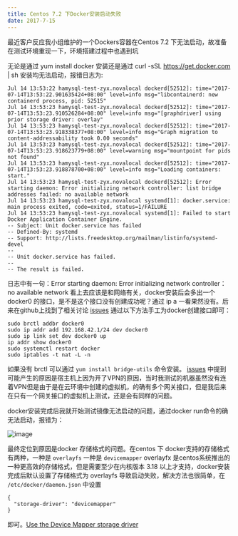```yaml
---
title: Centos 7.2 下Docker安装启动失败
date: 2017-7-15
---
```


最近客户反应我小组维护的一个Dockers容器在Centos 7.2 下无法启动，故准备在测试环境重现一下，环境搭建过程中也遇到坑

无论是通过 yum install docker 安装还是通过  curl -sSL https://get.docker.com | sh 安装均无法启动，报错日志为:

```
Jul 14 13:53:22 hamysql-test-zyx.novalocal dockerd[52512]: time="2017-07-14T13:53:22.901635424+08:00" level=info msg="libcontainerd: new containerd process, pid: 52515"
Jul 14 13:53:23 hamysql-test-zyx.novalocal dockerd[52512]: time="2017-07-14T13:53:23.910526284+08:00" level=info msg="[graphdriver] using prior storage driver: overlay"
Jul 14 13:53:23 hamysql-test-zyx.novalocal dockerd[52512]: time="2017-07-14T13:53:23.918338377+08:00" level=info msg="Graph migration to content-addressability took 0.00 seconds"
Jul 14 13:53:23 hamysql-test-zyx.novalocal dockerd[52512]: time="2017-07-14T13:53:23.918623779+08:00" level=warning msg="mountpoint for pids not found"
Jul 14 13:53:23 hamysql-test-zyx.novalocal dockerd[52512]: time="2017-07-14T13:53:23.918878700+08:00" level=info msg="Loading containers: start."
Jul 14 13:53:23 hamysql-test-zyx.novalocal dockerd[52512]: Error starting daemon: Error initializing network controller: list bridge addresses failed: no available network
Jul 14 13:53:23 hamysql-test-zyx.novalocal systemd[1]: docker.service: main process exited, code=exited, status=1/FAILURE
Jul 14 13:53:23 hamysql-test-zyx.novalocal systemd[1]: Failed to start Docker Application Container Engine.
-- Subject: Unit docker.service has failed
-- Defined-By: systemd
-- Support: http://lists.freedesktop.org/mailman/listinfo/systemd-devel
-- 
-- Unit docker.service has failed.
-- 
-- The result is failed.
```

日志中有一句：Error starting daemon: Error initializing network controller：no available network 看上去应该是和网络有关，docker安装后会多出一个 docker0 的接口，是不是这个接口没有创建成功呢？通过 ip a 一看果然没有。后来在github上找到了相关讨论 [issues](https://github.com/moby/moby/issues/31546) 通过以下方法手工为docker创建接口即可：

    sudo brctl addbr docker0
    sudo ip addr add 192.168.42.1/24 dev docker0
    sudo ip link set dev docker0 up
    ip addr show docker0
    sudo systemctl restart docker
    sudo iptables -t nat -L -n    
    
如果没有 brctl 可以通过 `yum install bridge-utils` 命令安装。 [issues](https://github.com/moby/moby/issues/31546) 中提到可能产生的原因是宿主机上因为开了VPN的原因，当时我测试的机器虽然没有连着VPN但是由于是在云环境中创建的虚拟机，的确有多个网关接口，但是我后来在只有一个网关接口的虚拟机上测试，还是会有同样的问题。

docker安装完成后我就开始测试镜像无法启动的问题，通过docker run命令的确无法启动，报错为：

![image](/postimgs/docker-with-centos/overlay-err.png)

最终定位到原因是docker 存储格式的问题。在centos 下 docker支持的存储格式有两种，一种是 `overlayfs` 一种是 `devicemapper` overlayfx 是centos系统推出的一种更高效的存储格式，但是需要至少在内核版本 3.18 以上才支持，docker安装完成后默认设置了存储格式为 overlayfs 导致启动失败，解决方法也很简单，在 `/etc/docker/daemon.json` 中设置

```
{
  "storage-driver": "devicemapper"
}
```
即可。[Use the Device Mapper storage driver](https://docs.docker.com/engine/userguide/storagedriver/device-mapper-driver/#configure-loop-lvm-mode-for-testing)


